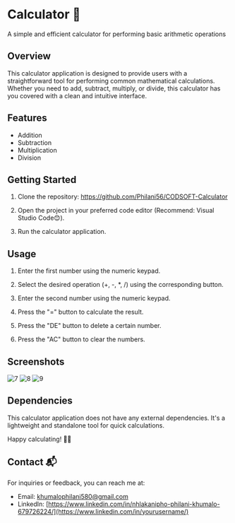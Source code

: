 # Calculator 🧮
A simple and efficient calculator for performing basic arithmetic operations

## Overview
This calculator application is designed to provide users with a straightforward tool for performing common mathematical calculations. 
Whether you need to add, subtract, multiply, or divide, this calculator has you covered with a clean and intuitive interface.

## Features
* Addition
* Subtraction
* Multiplication
* Division

## Getting Started

1. Clone the repository:
https://github.com/Philani56/CODSOFT-Calculator

2. Open the project in your preferred code editor (Recommend: Visual Studio Code😊).

3. Run the calculator application.

## Usage

1. Enter the first number using the numeric keypad.
   
2. Select the desired operation (+, -, *, /) using the corresponding button.
   
3. Enter the second number using the numeric keypad.
   
4. Press the "=" button to calculate the result.

5. Press the "DE" button to delete a certain number.

6. Press the "AC" button to clear the numbers.

## Screenshots

![7](https://github.com/Philani56/CODSOFT-Calculator/assets/101722952/8f9de970-c3ad-4bf1-afa7-4400590927af)
![8](https://github.com/Philani56/CODSOFT-Calculator/assets/101722952/ef54f9f7-c945-4830-b54f-ee520dc617f0)
![9](https://github.com/Philani56/CODSOFT-Calculator/assets/101722952/5a898a3d-2d3a-4239-9379-a91a2a08bf28)

## Dependencies

This calculator application does not have any external dependencies. It's a lightweight and standalone 
tool for quick calculations.

Happy calculating! 🧮🌟

## Contact 📬

For inquiries or feedback, you can reach me at:

- Email: [khumalophilani580@gmail.com](mailto:your.email@example.com)
- LinkedIn: [https://www.linkedin.com/in/nhlakanipho-philani-khumalo-679726224/](https://www.linkedin.com/in/yourusername/)
